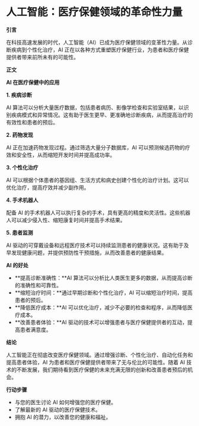 # 人工智能：医疗保健领域的革命性力量

**引言**

在科技高速发展的时代，人工智能（AI）已成为医疗保健领域的变革性力量。从诊断疾病到个性化治疗，AI 正在以各种方式重塑医疗保健行业，为患者和医疗保健提供者带来前所未有的可能性。

**正文**

**AI 在医疗保健中的应用**

**1. 疾病诊断**

AI 算法可以分析大量医疗数据，包括患者病历、影像学检查和实验室结果，以识别疾病模式和异常情况。这有助于医生更早、更准确地诊断疾病，从而提高治疗的有效性和患者的预后。

**2. 药物发现**

AI 正在加速药物发现过程。通过筛选大量分子数据库，AI 可以预测候选药物的疗效和安全性，从而缩短开发时间并提高成功率。

**3. 个性化治疗**

AI 可以根据个体患者的基因组、生活方式和病史创建个性化的治疗计划。这可以优化治疗，提高疗效并减少副作用。

**4. 手术机器人**

配备 AI 的手术机器人可以执行复杂的手术，具有更高的精度和灵活性。这些机器人可以减少侵入性、缩短康复时间并提高手术结果。

**5. 患者监测**

AI 驱动的可穿戴设备和远程医疗技术可以持续监测患者的健康状况。这有助于及早发现健康问题，并提供预防性干预措施，从而改善患者的健康结果。

**AI 的好处**

* **提高诊断准确性：**AI 算法可以分析比人类医生更多的数据，从而提高诊断的准确性和可靠性。
* **缩短治疗时间：**通过早期诊断和个性化治疗，AI 可以缩短治疗时间，提高患者的预后。
* **降低医疗成本：**AI 可以优化治疗，减少不必要的检查和程序，从而降低医疗成本。
* **改善患者体验：**AI 驱动的技术可以增强患者与医疗保健提供者的互动，提高患者满意度。

**结论**

人工智能正在彻底改变医疗保健领域。通过增强诊断、个性化治疗、自动化任务和提高患者体验，AI 为患者和医疗保健提供者带来了无与伦比的可能性。随着 AI 技术的不断发展，我们期待看到医疗保健的未来充满无限的创新和改善患者预后的机会。

**行动步骤**

* 与您的医生讨论 AI 如何增强您的医疗保健。
* 了解最新的 AI 驱动的医疗保健技术。
* 拥抱 AI 的潜力，以改善您的健康和福祉。

